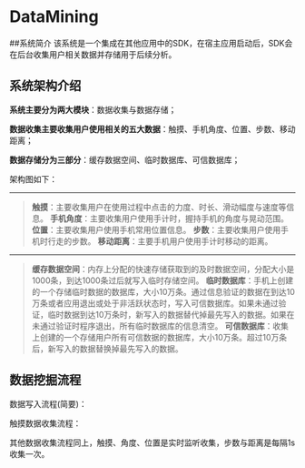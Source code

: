 # DataMining
##系统简介
该系统是一个集成在其他应用中的SDK，在宿主应用启动后，SDK会在后台收集用户相关数据并存储用于后续分析。

## 系统架构介绍
**系统主要分为两大模块**：数据收集与数据存储；

**数据收集主要收集用户使用相关的五大数据**：触摸、手机角度、位置、步数、移动距离；

**数据存储分为三部分**：缓存数据空间、临时数据库、可信数据库；

架构图如下：


----------


>**触摸**：主要收集用户在使用过程中点击的力度、时长、滑动幅度与速度等信息。
**手机角度**：主要收集用户使用手计时，握持手机的角度与晃动范围。
**位置**：主要收集用户使用手机常用位置信息。
**步数**：主要收集用户使用手机时行走的步数。
**移动距离**：主要手机用户使用手计时移动的距离。


----------


> **缓存数据空间**：内存上分配的快速存储获取到的及时数据空间，分配大小是1000条，到达1000条过后就写入临时存储空间。
> **临时数据库**：手机上创建的一个存储临时数据的数据库，大小10万条。通过信息验证的数据在到达10万条或者应用退出或处于非活跃状态时，写入可信数据库。如果未通过验证，临时数据到达10万条时，新写入的数据替代掉最先写入的数据。如果在未通过验证时程序退出，所有临时数据库的信息清空。
> **可信数据库**：收集上创建的一个存储用户所有可信数据的数据库，大小10万条。超过10万条后，新写入的数据替换掉最先写入的数据。


## 数据挖掘流程
数据写入流程(简要)：


触摸数据收集流程：


其他数据收集流程同上，触摸、角度、位置是实时监听收集，步数与距离是每隔1s收集一次。
